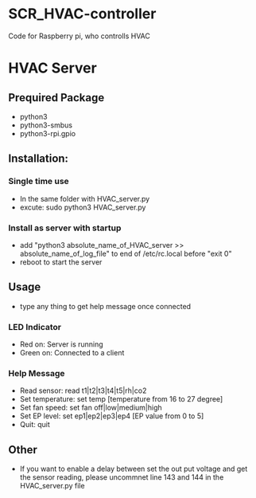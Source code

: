 # SCR_HVAC-controller
Code for Raspberry pi, who controlls HVAC
# HVAC Server

## Prequired Package
- python3
- python3-smbus
- python3-rpi.gpio

## Installation:

### Single time use
- In the same folder with HVAC_server.py
- excute: sudo python3 HVAC_server.py

### Install as server with startup
- add "python3 absolute_name_of_HVAC_server >> absolute_name_of_log_file" to end of /etc/rc.local before "exit 0"
- reboot to start the server

## Usage
- type any thing to get help message once connected

### LED Indicator
- Red on: 	Server is running
- Green on:	Connected to a client

### Help Message
- Read sensor:      read t1|t2|t3|t4|t5|rh|co2
- Set temperature:  set temp [temperature from 16 to 27 degree]
- Set fan speed:    set fan off|low|medium|high
- Set EP level:     set ep1|ep2|ep3|ep4 [EP value from 0 to 5]
- Quit:             quit

## Other
- If you want to enable a delay between set the out put voltage and get the sensor reading, please uncommnet line 143 and 144 in the HVAC_server.py file


